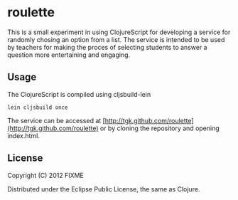 # roulette

This is a small experiment in using ClojureScript for developing a service for
randomly chosing an option from a list. The service is intended to be used by
teachers for making the proces of selecting students to answer a question more
entertaining and engaging.

## Usage

The ClojureScript is compiled using cljsbuild-lein 

    lein cljsbuild once

The service can be accessed at [http://tgk.github.com/roulette](http://tgk.github.com/roulette) or by cloning the repository and opening index.html.

## License

Copyright (C) 2012 FIXME

Distributed under the Eclipse Public License, the same as Clojure.

